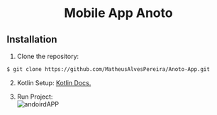 <h1 align="center">Mobile App Anoto</h1>

## Installation

1. Clone the repository:

```bash
$ git clone https://github.com/MatheusAlvesPereira/Anoto-App.git
```

2. Kotlin Setup: [Kotlin Docs.](https://kotlinlang.org/docs/getting-started.html) 

3. Run Project: <br/>
![andoirdAPP](https://github.com/MatheusAlvesPereira/Anoto-App/assets/99885299/3688a73f-9fd3-4dc2-9620-fcca3ab270c0)




